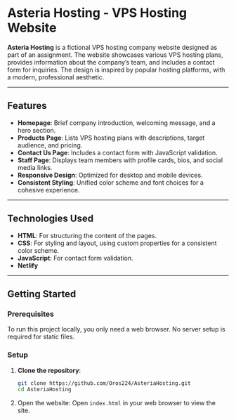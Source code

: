 # Asteria Hosting - VPS Hosting Website

**Asteria Hosting** is a fictional VPS hosting company website designed as part of an assignment. The website showcases various VPS hosting plans, provides information about the company’s team, and includes a contact form for inquiries. The design is inspired by popular hosting platforms, with a modern, professional aesthetic.

---

## Features

- **Homepage**: Brief company introduction, welcoming message, and a hero section.
- **Products Page**: Lists VPS hosting plans with descriptions, target audience, and pricing.
- **Contact Us Page**: Includes a contact form with JavaScript validation.
- **Staff Page**: Displays team members with profile cards, bios, and social media links.
- **Responsive Design**: Optimized for desktop and mobile devices.
- **Consistent Styling**: Unified color scheme and font choices for a cohesive experience.

---

## Technologies Used

- **HTML**: For structuring the content of the pages.
- **CSS**: For styling and layout, using custom properties for a consistent color scheme.
- **JavaScript**: For contact form validation.
- **Netlify**

---

## Getting Started

### Prerequisites
To run this project locally, you only need a web browser. No server setup is required for static files.

### Setup
1. **Clone the repository**:
   ```bash
   git clone https://github.com/Oros224/AsteriaHosting.git
   cd AsteriaHosting
2. Open the website: Open ` index.html ` in your web browser to view the site.